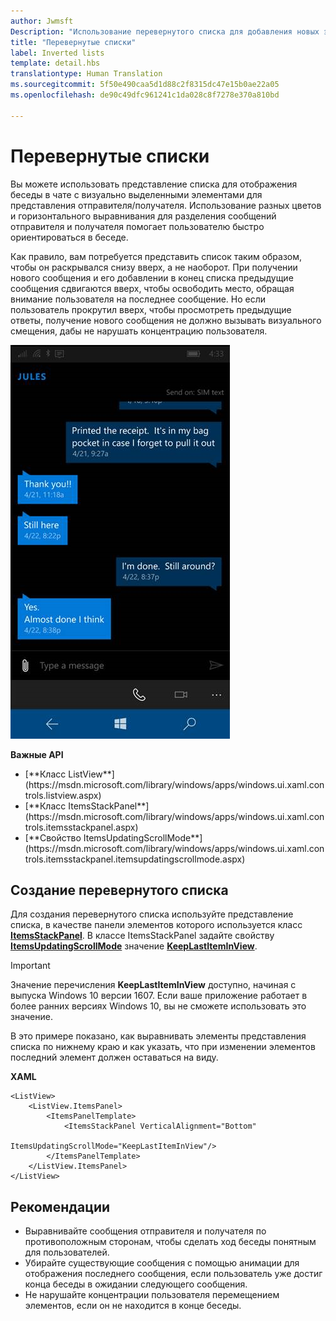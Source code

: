 ```yaml
---
author: Jwmsft
Description: "Использование перевернутого списка для добавления новых элементов в конце."
title: "Перевернутые списки"
label: Inverted lists
template: detail.hbs
translationtype: Human Translation
ms.sourcegitcommit: 5f50e490caa5d1d88c2f8315dc47e15b0ae22a05
ms.openlocfilehash: de90c49dfc961241c1da028c8f7278e370a810bd

---
```

# <a name="inverted-lists"></a>Перевернутые списки

<link rel="stylesheet" href="https://az835927.vo.msecnd.net/sites/uwp/Resources/css/custom.css"> 

Вы можете использовать представление списка для отображения беседы в чате с визуально выделенными элементами для представления отправителя/получателя.  Использование разных цветов и горизонтального выравнивания для разделения сообщений отправителя и получателя помогает пользователю быстро ориентироваться в беседе.
 
Как правило, вам потребуется представить список таким образом, чтобы он раскрывался снизу вверх, а не наоборот.  При получении нового сообщения и его добавлении в конец списка предыдущие сообщения сдвигаются вверх, чтобы освободить место, обращая внимание пользователя на последнее сообщение.  Но если пользователь прокрутил вверх, чтобы просмотреть предыдущие ответы, получение нового сообщения не должно вызывать визуального смещения, дабы не нарушать концентрацию пользователя.

![приложение-чат с перевернутым списком](images/listview-inverted.png)

<div class="important-apis" >
<b>Важные API</b><br/>
<ul>
<li>[**Класс ListView**](https://msdn.microsoft.com/library/windows/apps/windows.ui.xaml.controls.listview.aspx)</li>
<li>[**Класс ItemsStackPanel**](https://msdn.microsoft.com/library/windows/apps/windows.ui.xaml.controls.itemsstackpanel.aspx)</li>
<li>[**Свойство ItemsUpdatingScrollMode**](https://msdn.microsoft.com/library/windows/apps/windows.ui.xaml.controls.itemsstackpanel.itemsupdatingscrollmode.aspx)</li>
</ul>
</div>


## <a name="create-an-inverted-list"></a>Создание перевернутого списка

Для создания перевернутого списка используйте представление списка, в качестве панели элементов которого используется класс [**ItemsStackPanel**](https://msdn.microsoft.com/library/windows/apps/windows.ui.xaml.controls.itemsstackpanel.aspx). В классе ItemsStackPanel задайте свойству [**ItemsUpdatingScrollMode**](https://msdn.microsoft.com/library/windows/apps/windows.ui.xaml.controls.itemsstackpanel.itemsupdatingscrollmode.aspx) значение [**KeepLastItemInView**](https://msdn.microsoft.com/library/windows/apps/windows.ui.xaml.controls.itemsupdatingscrollmode.aspx).

> [!IMPORTANT]
> Значение перечисления **KeepLastItemInView** доступно, начиная с выпуска Windows 10 версии 1607. Если ваше приложение работает в более ранних версиях Windows 10, вы не сможете использовать это значение.

В это примере показано, как выравнивать элементы представления списка по нижнему краю и как указать, что при изменении элементов последний элемент должен оставаться на виду.
 
 **XAML**
```xaml
<ListView>
    <ListView.ItemsPanel>
        <ItemsPanelTemplate>
            <ItemsStackPanel VerticalAlignment="Bottom"
                             ItemsUpdatingScrollMode="KeepLastItemInView"/>
        </ItemsPanelTemplate>
    </ListView.ItemsPanel>
</ListView>
```

## <a name="dos-and-donts"></a>Рекомендации

- Выравнивайте сообщения отправителя и получателя по противоположным сторонам, чтобы сделать ход беседы понятным для пользователей.
- Убирайте существующие сообщения с помощью анимации для отображения последнего сообщения, если пользователь уже достиг конца беседы в ожидании следующего сообщения.
- Не нарушайте концентрации пользователя перемещением элементов, если он не находится в конце беседы.



<!--HONumber=Dec16_HO2-->


